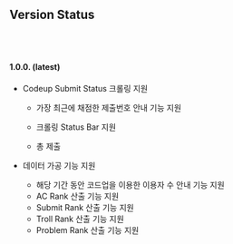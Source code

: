 ## Version Status

<br>

<br>

#### 1.0.0. (latest)

- Codeup Submit Status 크롤링 지원

  + 가장 최근에 채점한 제출번호 안내 기능 지원

  + 크롤링 Status Bar 지원
  + 총 제출 

- 데이터 가공 기능 지원

  + 해당 기간 동안 코드업을 이용한 이용자 수 안내 기능 지원
  + AC Rank 산출 기능 지원
  + Submit Rank 산출 기능 지원
  + Troll Rank 산출 기능 지원
  + Problem Rank 산출 기능 지원





